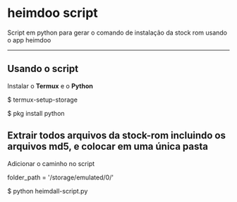 # heimdoo script

Script em python para gerar o comando de instalação da stock rom usando o app heimdoo

______________________________

## Usando o script

Instalar o **Termux** e o **Python** 

$ termux-setup-storage

$ pkg install python


## Extrair todos arquivos da stock-rom incluindo os arquivos md5, e colocar em uma única pasta


Adicionar o caminho no script 

folder_path = '/storage/emulated/0/'


$ python heimdall-script.py
